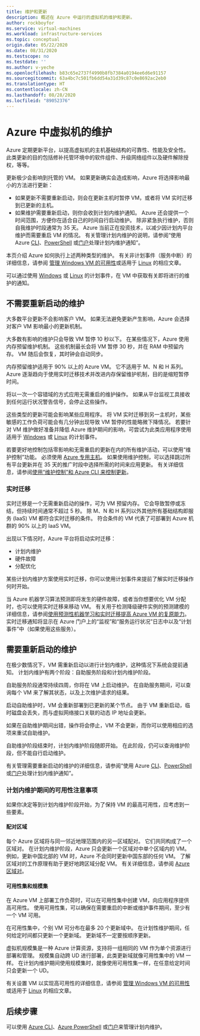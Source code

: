 ```yaml
---
title: 维护和更新
description: 概述在 Azure 中运行的虚拟机的维护和更新。
author: rockboyfor
ms.service: virtual-machines
ms.workload: infrastructure-services
ms.topic: conceptual
origin.date: 05/22/2020
ms.date: 08/31/2020
ms.testscope: no
ms.testdate: ''
ms.author: v-yeche
ms.openlocfilehash: b83c65e2737f4990b8fb7384a0194ee6d6e91157
ms.sourcegitcommit: 63a4bc7c501fb6dd54a31d39c87c0e8692ac2eb0
ms.translationtype: HT
ms.contentlocale: zh-CN
ms.lasthandoff: 08/28/2020
ms.locfileid: "89052376"
---
```

# <a name="maintenance-for-virtual-machines-in-azure"></a>Azure 中虚拟机的维护

Azure 定期更新平台，以提高虚拟机的主机基础结构的可靠性、性能及安全性。 此类更新的目的包括修补托管环境中的软件组件、升级网络组件以及硬件解除授权，等等。 

更新极少会影响到托管的 VM。 如果更新确实会造成影响，Azure 将选择影响最小的方法进行更新：

- 如果更新不需要重新启动，则会在更新主机时暂停 VM，或者将 VM 实时迁移到已更新的主机。 
- 如果维护需要重新启动，则你会收到计划内维护通知。 Azure 还会提供一个时间范围，方便你在适合自己的时间自行启动维护。 除非紧急执行维护，否则自我维护时段通常为 35 天。 Azure 当前正在投资技术，以减少因计划内平台维护而需要重启 VM 的情况。 有关管理计划内维护的说明，请参阅“使用 Azure [CLI](maintenance-notifications-cli.md)、[PowerShell](maintenance-notifications-powershell.md) 或[门户](maintenance-notifications-portal.md)处理计划内维护通知”。

本页介绍 Azure 如何执行上述两种类型的维护。 有关非计划事件（服务中断）的详细信息，请参阅 [管理 Windows VM 的可用性](./windows/manage-availability.md)或适用于 [Linux](./linux/manage-availability.md) 的相应文章。

可以通过使用 [Windows](./windows/scheduled-events.md) 或 [Linux](./linux/scheduled-events.md) 的计划事件，在 VM 中获取有关即将进行的维护的通知。

## <a name="maintenance-that-doesnt-require-a-reboot"></a>不需要重新启动的维护

大多数平台更新不会影响客户 VM。 如果无法避免更新产生影响，Azure 会选择对客户 VM 影响最小的更新机制。 

大多数有影响的维护只会导致 VM 暂停 10 秒以下。 在某些情况下，Azure 使用内存预留维护机制。 这些机制最长会将 VM 暂停 30 秒，并在 RAM 中预留内存。 VM 随后会恢复，其时钟会自动同步。 

内存预留维护适用于 90% 以上的 Azure VM。 它不适用于 M、N 和 H 系列。 Azure 逐渐趋向于使用实时迁移技术并改进内存保留维护机制，目的是缩短暂停时间。  

<!--Not Available on G series -->

将以一次一个容错域的方式应用无需重启的维护操作。 如果从平台监视工具接收到任何运行状况警告信号，会停止这些操作。 

这些类型的更新可能会影响某些应用程序。 将 VM 实时迁移到另一主机时，某些敏感的工作负荷可能会有几分钟出现导致 VM 暂停的性能略微下降情况。 若要针对 VM 维护做好准备并降低 Azure 维护期间的影响，可尝试为此类应用程序使用适用于 [Windows](./windows/scheduled-events.md) 或 [Linux](./linux/scheduled-events.md) 的计划事件。 

若要更好地控制包括零影响和无需重启的更新在内的所有维护活动，可以使用“维护控制”功能。 必须使用 [Azure 专用主机](./linux/dedicated-hosts.md)。 如果使用维护控制，可以选择跳过所有平台更新并在 35 天的推广时段中选择所需的时间来应用更新。 有关详细信息，请参阅[使用“维护控制”和 Azure CLI 来控制更新](maintenance-control.md)。

<!--Not Available on or an [isolated VM](../security/fundamentals/isolation-choices.md)-->

### <a name="live-migration"></a>实时迁移

实时迁移是一个无需重新启动的操作，可为 VM 预留内存。 它会导致暂停或冻结，但持续时间通常不超过 5 秒。 除 M、N 和 H 系列以外其他所有基础结构即服务 (IaaS) VM 都符合实时迁移的条件。 符合条件的 VM 代表了可部署到 Azure 机群的 90% 以上的 IaaS VM。 

<!--Not Available on G series-->

出现以下情况时，Azure 平台将启动实时迁移：
- 计划内维护
- 硬件故障
- 分配优化

某些计划内维护方案使用实时迁移，你可以使用计划事件来提前了解实时迁移操作何时开始。

当 Azure 机器学习算法预测即将发生的硬件故障，或者当你想要优化 VM 分配时，也可以使用实时迁移来移动 VM。 有关用于检测降级硬件实例的预测建模的详细信息，请参阅[使用预测性机器学习和实时迁移提高 Azure VM 的复原能力](https://azure.microsoft.com/blog/improving-azure-virtual-machine-resiliency-with-predictive-ml-and-live-migration/?WT.mc_id=thomasmaurer-blog-thmaure)。 实时迁移通知将显示在 Azure 门户上的“监视”和“服务运行状况”日志中以及“计划事件”中（如果使用这些服务）。

## <a name="maintenance-that-requires-a-reboot"></a>需要重新启动的维护

在极少数情况下，VM 需重新启动以进行计划内维护，这种情况下系统会提前通知。 计划内维护有两个阶段：自助服务阶段和计划内维护阶段。

自助服务阶段通常持续四周，你将在 VM 上启动维护。 在自助服务期间，可以查询每个 VM 来了解其状态，以及上次维护请求的结果。

启动自助维护时，VM 会重新部署到已更新的某个节点。 由于 VM 重新启动，临时磁盘会丢失，而与虚拟网络接口关联的动态 IP 地址会更新。

如果在自助维护期间出错，操作将会停止，VM 不会更新，而你可以使用相应的选项来重试自助维护。 

自助维护阶段结束时，计划内维护阶段随即开始。 在此阶段，仍可以查询维护阶段，但不能自行启动维护。

有关管理需要重新启动的维护的详细信息，请参阅“使用 Azure [CLI](maintenance-notifications-cli.md)、[PowerShell](maintenance-notifications-powershell.md) 或[门户](maintenance-notifications-portal.md)处理计划内维护通知”。 

### <a name="availability-considerations-during-scheduled-maintenance"></a>计划内维护期间的可用性注意事项 

如果你决定等到计划内维护阶段开始，为了保持 VM 的最高可用性，应考虑到一些要素。 

#### <a name="paired-regions"></a>配对区域

每个 Azure 区域将与同一邻近地理范围内的另一区域配对。 它们共同构成了一个区域对。 在计划内维护阶段，Azure 只会更新一个区域对中单个区域内的 VM。 例如，更新中国北部的 VM 时，Azure 不会同时更新中国东部的任何 VM。  了解区域对的工作原理有助于更好地跨区域分配 VM。 有关详细信息，请参阅 [Azure 区域对](../best-practices-availability-paired-regions.md)。

#### <a name="availability-sets-and-scale-sets"></a>可用性集和规模集

在 Azure VM 上部署工作负荷时，可以在可用性集中创建 VM，向应用程序提供高可用性。 使用可用性集，可以确保在需要重启的中断或维护事件期间，至少有一个 VM 可用。

在可用性集中，个别 VM 可分布在最多 20 个更新域中。 在计划性维护期间，任何给定时间都只更新一个更新域。 更新域不一定要按顺序更新。 

虚拟机规模集是一种 Azure 计算资源，支持将一组相同的 VM 作为单个资源进行部署和管理。 规模集自动跨 UD 进行部署，此类更新域就像可用性集中的 VM 一样。 在计划内维护期间使用规模集时，就像使用可用性集一样，在任意给定时间只会更新一个 UD。

有关设置 VM 以实现高可用性的详细信息，请参阅 [管理 Windows VM 的可用性](./windows/manage-availability.md)或适用于 [Linux](./linux/manage-availability.md) 的相应文章。

<!--Not Available on #### Availability zones-->

## <a name="next-steps"></a>后续步骤 

可以使用 [Azure CLI](maintenance-notifications-cli.md)、[Azure PowerShell](maintenance-notifications-powershell.md) 或[门户](maintenance-notifications-portal.md)来管理计划内维护。

<!-- Update_Description: update meta properties, wording update, update link -->